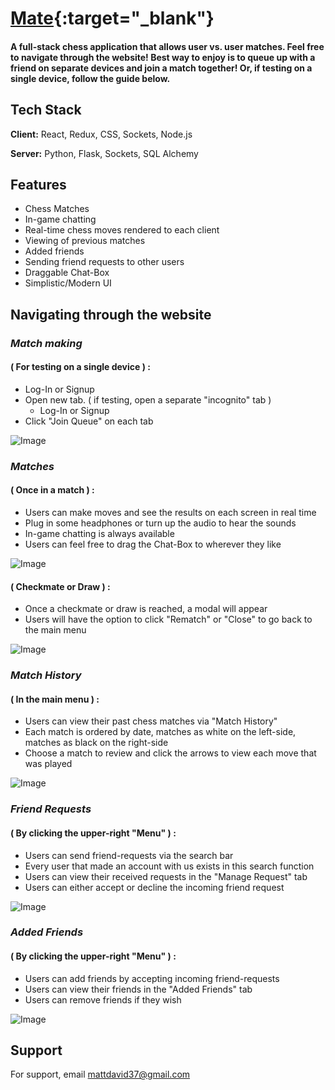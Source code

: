 
# [Mate](https://mate-project.onrender.com){:target="_blank"}

#### A full-stack chess application that allows user vs. user matches. Feel free to navigate through the website! Best way to enjoy is to queue up with a friend on separate devices and join a match together! Or, if testing on a single device, follow the guide below.

## Tech Stack

**Client:** React, Redux, CSS, Sockets, Node.js

**Server:** Python, Flask, Sockets, SQL Alchemy



## Features
- Chess Matches
- In-game chatting
- Real-time chess moves rendered to each client
- Viewing of previous matches
- Added friends
- Sending friend requests to other users
- Draggable Chat-Box
- Simplistic/Modern UI

## Navigating through the website

### *Match making*
#### ( For testing on a single device ) : 
- Log-In or Signup     
- Open new tab. ( if testing, open a separate "incognito" tab )
    - Log-In or Signup
- Click "Join Queue" on each tab    

![Image](https://cdn.discordapp.com/attachments/1016893880307814430/1138260467375149168/image.png)



### *Matches*
#### ( Once in a match ) : 
- Users can make moves and see the results on each screen in real time
- Plug in some headphones or turn up the audio to hear the sounds
- In-game chatting is always available
- Users can feel free to drag the Chat-Box to wherever they like 

![Image](https://cdn.discordapp.com/attachments/1016893880307814430/1138255318741155950/image.png)

#### ( Checkmate or Draw ) : 
- Once a checkmate or draw is reached, a modal will appear
- Users will have the option to click "Rematch" or "Close" to go back to the main menu

![Image](https://media.discordapp.net/attachments/1016893880307814430/1138260568898289795/image.png)


### *Match History*
#### ( In the main menu ) : 
- Users can view their past chess matches via "Match History"
- Each match is ordered by date, matches as white on the left-side, matches as black on the right-side
- Choose a match to review and click the arrows to view each move that was played

![Image](https://media.discordapp.net/attachments/1016893880307814430/1138261208626106368/image.png)


### *Friend Requests*
#### ( By clicking the upper-right "Menu" ) : 
- Users can send friend-requests via the search bar
- Every user that made an account with us exists in this search function
- Users can view their received requests in the "Manage Request" tab
- Users can either accept or decline the incoming friend request

![Image](https://cdn.discordapp.com/attachments/1016893880307814430/1138261843547267172/image.png)


### *Added Friends*
#### ( By clicking the upper-right "Menu" ) : 
- Users can add friends by accepting incoming friend-requests
- Users can view their friends in the "Added Friends" tab
- Users can remove friends if they wish

![Image](https://cdn.discordapp.com/attachments/1016893880307814430/1138262082089922660/image.png)
## Support

For support, email mattdavid37@gmail.com
